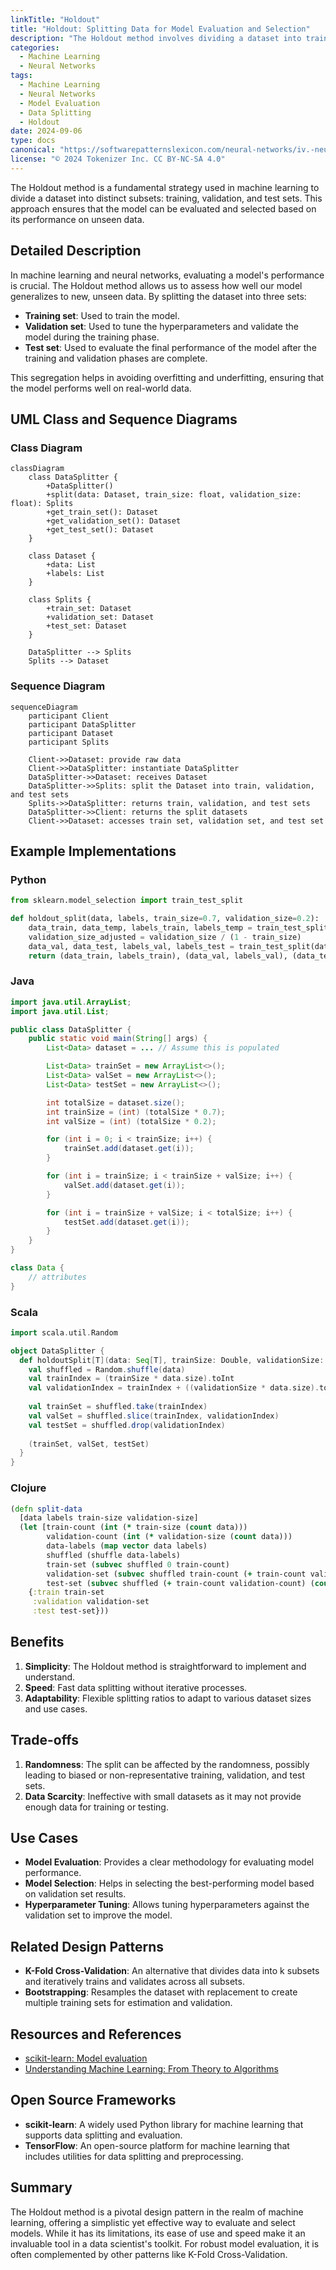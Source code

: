 ```yaml
---
linkTitle: "Holdout"
title: "Holdout: Splitting Data for Model Evaluation and Selection"
description: "The Holdout method involves dividing a dataset into training, validation, and test sets, which helps in model evaluation and selection."
categories:
  - Machine Learning
  - Neural Networks
tags:
  - Machine Learning
  - Neural Networks
  - Model Evaluation
  - Data Splitting
  - Holdout
date: 2024-09-06
type: docs
canonical: "https://softwarepatternslexicon.com/neural-networks/iv.-neural-network-training-patterns/3.-model-evaluation-and-validation-patterns/holdout"
license: "© 2024 Tokenizer Inc. CC BY-NC-SA 4.0"
---
```



The Holdout method is a fundamental strategy used in machine learning to divide a dataset into distinct subsets: training, validation, and test sets. This approach ensures that the model can be evaluated and selected based on its performance on unseen data.

## Detailed Description

In machine learning and neural networks, evaluating a model's performance is crucial. The Holdout method allows us to assess how well our model generalizes to new, unseen data. By splitting the dataset into three sets:
- **Training set**: Used to train the model.
- **Validation set**: Used to tune the hyperparameters and validate the model during the training phase.
- **Test set**: Used to evaluate the final performance of the model after the training and validation phases are complete.

This segregation helps in avoiding overfitting and underfitting, ensuring that the model performs well on real-world data.

## UML Class and Sequence Diagrams

### Class Diagram

```mermaid
classDiagram
    class DataSplitter {
        +DataSplitter()
        +split(data: Dataset, train_size: float, validation_size: float): Splits
        +get_train_set(): Dataset
        +get_validation_set(): Dataset
        +get_test_set(): Dataset
    }

    class Dataset {
        +data: List
        +labels: List
    }

    class Splits {
        +train_set: Dataset
        +validation_set: Dataset
        +test_set: Dataset
    }

    DataSplitter --> Splits
    Splits --> Dataset
```

### Sequence Diagram

```mermaid
sequenceDiagram
    participant Client
    participant DataSplitter
    participant Dataset
    participant Splits

    Client->>Dataset: provide raw data
    Client->>DataSplitter: instantiate DataSplitter
    DataSplitter->>Dataset: receives Dataset
    DataSplitter->>Splits: split the Dataset into train, validation, and test sets
    Splits->>DataSplitter: returns train, validation, and test sets
    DataSplitter->>Client: returns the split datasets
    Client->>Dataset: accesses train set, validation set, and test set
```

## Example Implementations

### Python

```python
from sklearn.model_selection import train_test_split

def holdout_split(data, labels, train_size=0.7, validation_size=0.2):
    data_train, data_temp, labels_train, labels_temp = train_test_split(data, labels, train_size=train_size)
    validation_size_adjusted = validation_size / (1 - train_size)
    data_val, data_test, labels_val, labels_test = train_test_split(data_temp, labels_temp, test_size=validation_size_adjusted)
    return (data_train, labels_train), (data_val, labels_val), (data_test, labels_test)
```

### Java

```java
import java.util.ArrayList;
import java.util.List;

public class DataSplitter {
    public static void main(String[] args) {
        List<Data> dataset = ... // Assume this is populated

        List<Data> trainSet = new ArrayList<>();
        List<Data> valSet = new ArrayList<>();
        List<Data> testSet = new ArrayList<>();

        int totalSize = dataset.size();
        int trainSize = (int) (totalSize * 0.7);
        int valSize = (int) (totalSize * 0.2);

        for (int i = 0; i < trainSize; i++) {
            trainSet.add(dataset.get(i));
        }

        for (int i = trainSize; i < trainSize + valSize; i++) {
            valSet.add(dataset.get(i));
        }

        for (int i = trainSize + valSize; i < totalSize; i++) {
            testSet.add(dataset.get(i));
        }
    }
}

class Data {
    // attributes
}
```

### Scala

```scala
import scala.util.Random

object DataSplitter {
  def holdoutSplit[T](data: Seq[T], trainSize: Double, validationSize: Double): (Seq[T], Seq[T], Seq[T]) = {
    val shuffled = Random.shuffle(data)
    val trainIndex = (trainSize * data.size).toInt
    val validationIndex = trainIndex + ((validationSize * data.size).toInt)
    
    val trainSet = shuffled.take(trainIndex)
    val valSet = shuffled.slice(trainIndex, validationIndex)
    val testSet = shuffled.drop(validationIndex)
    
    (trainSet, valSet, testSet)
  }
}
```

### Clojure

```clojure
(defn split-data
  [data labels train-size validation-size]
  (let [train-count (int (* train-size (count data)))
        validation-count (int (* validation-size (count data)))
        data-labels (map vector data labels)
        shuffled (shuffle data-labels)
        train-set (subvec shuffled 0 train-count)
        validation-set (subvec shuffled train-count (+ train-count validation-count))
        test-set (subvec shuffled (+ train-count validation-count) (count shuffled))]
    {:train train-set
     :validation validation-set
     :test test-set}))
```

## Benefits

1. **Simplicity**: The Holdout method is straightforward to implement and understand.
2. **Speed**: Fast data splitting without iterative processes.
3. **Adaptability**: Flexible splitting ratios to adapt to various dataset sizes and use cases.

## Trade-offs

1. **Randomness**: The split can be affected by the randomness, possibly leading to biased or non-representative training, validation, and test sets.
2. **Data Scarcity**: Ineffective with small datasets as it may not provide enough data for training or testing.

## Use Cases

- **Model Evaluation**: Provides a clear methodology for evaluating model performance.
- **Model Selection**: Helps in selecting the best-performing model based on validation set results.
- **Hyperparameter Tuning**: Allows tuning hyperparameters against the validation set to improve the model.

## Related Design Patterns

- **K-Fold Cross-Validation**: An alternative that divides data into k subsets and iteratively trains and validates across all subsets.
- **Bootstrapping**: Resamples the dataset with replacement to create multiple training sets for estimation and validation.

## Resources and References

- [scikit-learn: Model evaluation](https://scikit-learn.org/stable/model_selection.html)
- [Understanding Machine Learning: From Theory to Algorithms](https://www.cs.huji.ac.il/~shais/UnderstandingMachineLearning/copy.html)

## Open Source Frameworks

- **scikit-learn**: A widely used Python library for machine learning that supports data splitting and evaluation.
- **TensorFlow**: An open-source platform for machine learning that includes utilities for data splitting and preprocessing.

## Summary

The Holdout method is a pivotal design pattern in the realm of machine learning, offering a simplistic yet effective way to evaluate and select models. While it has its limitations, its ease of use and speed make it an invaluable tool in a data scientist's toolkit. For robust model evaluation, it is often complemented by other patterns like K-Fold Cross-Validation.


